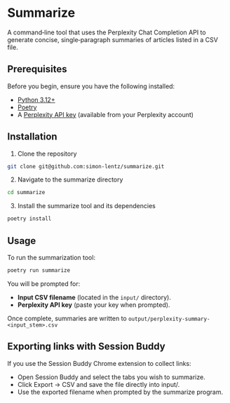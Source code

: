 # Summarize

A command‑line tool that uses the Perplexity Chat Completion API to generate concise, single‑paragraph summaries of articles listed in a CSV file.


## Prerequisites

Before you begin, ensure you have the following installed:

-	[Python 3.12+](https://www.python.org/downloads/release/python-31210/)
-	[Poetry](https://python-poetry.org/docs/#installing-with-the-official-installer)
-	A [Perplexity API key](https://www.perplexity.ai/account/api) (available from your Perplexity account)


## Installation

1.	Clone the repository

```bash
git clone git@github.com:simon-lentz/summarize.git
```

2. Navigate to the summarize directory

```bash
cd summarize
```

3. Install the summarize tool and its dependencies

```bash
poetry install
```

## Usage

To run the summarization tool:

```bash
poetry run summarize
```

You will be prompted for:

- **Input CSV filename** (located in the `input/` directory).
- **Perplexity API key** (paste your key when prompted).

Once complete, summaries are written to `output/perplexity-summary-<input_stem>.csv`

## Exporting links with Session Buddy

If you use the Session Buddy Chrome extension to collect links:

- Open Session Buddy and select the tabs you wish to summarize.
- Click Export → CSV and save the file directly into input/.
- Use the exported filename when prompted by the summarize program.

